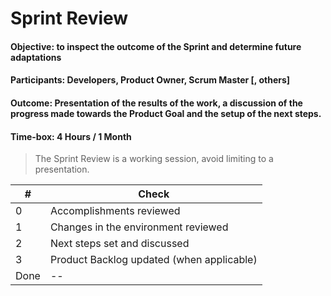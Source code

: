 # Sprint Review
#### Objective: to inspect the outcome of the Sprint and determine future adaptations
#### Participants: Developers, Product Owner, Scrum Master [, others]
#### Outcome: Presentation of the results of the work, a discussion of the progress made towards the Product Goal and the setup of the next steps. 
#### Time-box: 4 Hours / 1 Month

>The Sprint Review is a working session, avoid limiting to a presentation.

|#|Check|
|--|--|
| 0 | Accomplishments reviewed |
| 1 | Changes in the environment reviewed |
| 2 | Next steps set and discussed |
| 3 | Product Backlog updated (when applicable) |
|Done|--||

